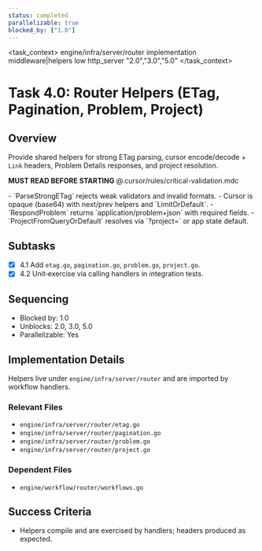 ```yaml
---
status: completed
parallelizable: true
blocked_by: ["1.0"]
---
```


<task_context>
<domain>engine/infra/server/router</domain>
<type>implementation</type>
<scope>middleware|helpers</scope>
<complexity>low</complexity>
<dependencies>http_server</dependencies>
<unblocks>"2.0","3.0","5.0"</unblocks>
</task_context>

# Task 4.0: Router Helpers (ETag, Pagination, Problem, Project)

## Overview

Provide shared helpers for strong ETag parsing, cursor encode/decode + `Link` headers, Problem Details responses, and project resolution.

<import>**MUST READ BEFORE STARTING** @.cursor/rules/critical-validation.mdc</import>

<requirements>
- `ParseStrongETag` rejects weak validators and invalid formats.
- Cursor is opaque (base64) with next/prev helpers and `LimitOrDefault`.
- `RespondProblem` returns `application/problem+json` with required fields.
- `ProjectFromQueryOrDefault` resolves via `?project=` or app state default.
</requirements>

## Subtasks

- [x] 4.1 Add `etag.go`, `pagination.go`, `problem.go`, `project.go`.
- [x] 4.2 Unit‑exercise via calling handlers in integration tests.

## Sequencing

- Blocked by: 1.0
- Unblocks: 2.0, 3.0, 5.0
- Parallelizable: Yes

## Implementation Details

Helpers live under `engine/infra/server/router` and are imported by workflow handlers.

### Relevant Files

- `engine/infra/server/router/etag.go`
- `engine/infra/server/router/pagination.go`
- `engine/infra/server/router/problem.go`
- `engine/infra/server/router/project.go`

### Dependent Files

- `engine/workflow/router/workflows.go`

## Success Criteria

- Helpers compile and are exercised by handlers; headers produced as expected.
